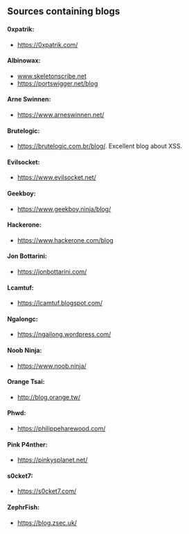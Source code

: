 ## Sources containing blogs

#### 0xpatrik:
  * https://0xpatrik.com/

#### Albinowax:
  * www.skeletonscribe.net
  * https://portswigger.net/blog
  
#### Arne Swinnen:
  * https://www.arneswinnen.net/
  
#### Brutelogic:
  * https://brutelogic.com.br/blog/. Excellent blog about XSS.
  
#### Evilsocket:
  * https://www.evilsocket.net/
  
#### Geekboy:
  * https://www.geekboy.ninja/blog/
  
#### Hackerone:
  * https://www.hackerone.com/blog
  
#### Jon Bottarini:
  * https://jonbottarini.com/

#### Lcamtuf:
  * https://lcamtuf.blogspot.com/
  
#### Ngalongc:
  * https://ngailong.wordpress.com/
  
#### Noob Ninja:
  * https://www.noob.ninja/

#### Orange Tsai:
  * http://blog.orange.tw/

#### Phwd:
  * https://philippeharewood.com/

#### Pink P4nther:
  * https://pinkysplanet.net/
  
#### s0cket7:
  * https://s0cket7.com/

#### ZephrFish:
  * https://blog.zsec.uk/
